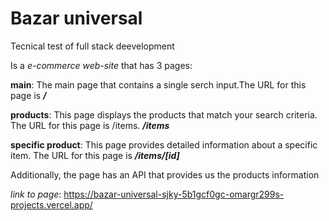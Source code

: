 # Bazar universal

Tecnical test of full stack deevelopment

Is a *e-commerce web-site* that has 3 pages:

**main**: The main page that contains a single serch input.The URL for this page is ***/***

**products**: This page displays the products that match your search criteria. The URL for this page is /items. ***/items***

**specific product**: This page provides detailed information about a specific item. The URL for this page is ***/items/[id]***

Additionally, the page has an API that provides us the products information

*link to page*: https://bazar-universal-sjky-5b1gcf0gc-omargr299s-projects.vercel.app/

